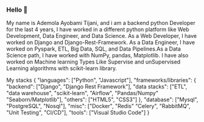 ### Hello 👋
My name is Ademola Ayobami Tijani, and i am a backend python Developer for the last 4 years, I have worked in a different python platform like Web Development, Data Engineer, and Data Science. As a Web Developer, I have worked on Django and Django-Rest-Framework. As a Data Engineer, I have worked on Pyspark, ETL, Big Data, SQL, and Data Pipelines.As a Data Science path, I have worked with NumPy, pandas, Matplotlib.
I have also worked on Machine learning Types Like Supervise and unSupervised Learning algorithms with scikit-learn library.

<!--
**ademola25/ademola25** is a ✨ _special_ ✨ repository because its `README.md` (this file) appears on your GitHub profile.

Here are some ideas to get you started:

- 🔭 I’m currently working on ... Python(Django), data engineering
- 🌱 I’m currently learning ... data structure & Algorithm, FastApi
- 👯 Getting better at ... python, django, data structure & algorithm, data engineering and data science
- 🤔 I’m looking for help with ...
- 💬 Ask me about ...Python, Django, Data Engineering, Data Science
- 📫 How to reach me: ... ademolaayo25@gmail.com
- 😄 Pronouns: ...
- ⚡ Fun fact: ...
-->

My stacks
{
  "languages": ["Python", "Javascript"],
  "frameworks/libraries": {
    "backend": ["Django", "Django Rest Framework"],
    "data stacks": ["ETL", "data warehouse", "scikit-learn", "Airflow", "Pandas/Numpy" "Seaborn/Matplotlib"],
    "others": ["HTML5", "CSS3"]
  },
  "database": ["Mysql", "PostgreSQL", "Nosql"],
  "misc": ["Docker", "Redis" "Celery", "RabbitMQ", "Unit Testing", "CI/CD"],
  "tools": ["Visual Studio Code"]
}
